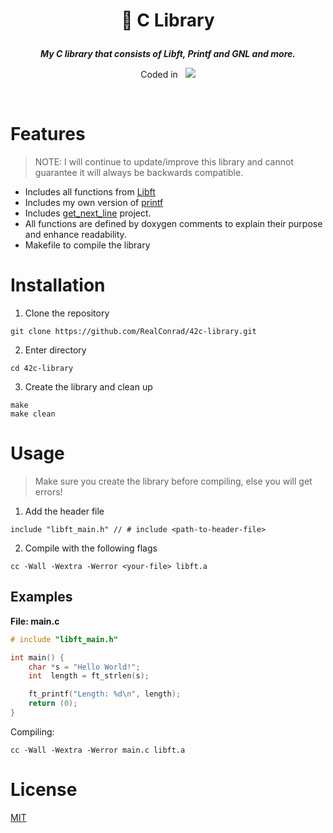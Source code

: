 <div align="center">
<h1>
    <p>
        📗 C Library
    </p>
</h1>

<p>
    <b><i>My C library that consists of Libft, Printf and GNL and more.</i></b>
</p>
<p>
    Coded in&nbsp&nbsp
    <a href="https://skillicons.dev">
        <img src="https://skillicons.dev/icons?i=c,vscode,git" />
    </a>
</p>
</div>
<br />

# Features
>NOTE: I will continue to update/improve this library and cannot guarantee it will always be backwards compatible.
- Includes all functions from [Libft](https://github.com/RealConrad/42libft.git)
- Includes my own version of [printf](https://github.com/RealConrad/42printf.git)
- Includes [get_next_line](https://github.com/RealConrad/42get-next-line.git) project.
- All functions are defined by doxygen comments to explain their purpose and enhance readability.
- Makefile to compile the library

# Installation
1. Clone the repository
```shell
git clone https://github.com/RealConrad/42c-library.git
```

2. Enter directory
```shell
cd 42c-library
```

3. Create the library and clean up
```shell
make
make clean
```

# Usage
> Make sure you create the library before compiling, else you will get errors!
1. Add the header file
```shell
include "libft_main.h" // # include <path-to-header-file>
```
2. Compile with the following flags
```shell
cc -Wall -Wextra -Werror <your-file> libft.a
```
## Examples
**File: main.c**
```c
# include "libft_main.h"

int main() {
    char *s = "Hello World!";
    int  length = ft_strlen(s);

    ft_printf("Length: %d\n", length);
    return (0);
}
```
Compiling:
```shell
cc -Wall -Wextra -Werror main.c libft.a
```

# License
[MIT](https://choosealicense.com/licenses/mit/)
